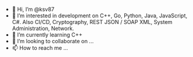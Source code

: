 - 👋 Hi, I’m @ksv87
- 👀 I’m interested in development on C++, Go, Python, Java, JavaScript, C#. Also CI/CD, Cryptography, REST JSON / SOAP XML, System Administration, Network. 
- 🌱 I’m currently learning C++
- 💞️ I’m looking to collaborate on ...
- 📫 How to reach me ...

<!---
ksv87/ksv87 is a ✨ special ✨ repository because its `README.md` (this file) appears on your GitHub profile.
You can click the Preview link to take a look at your changes.
--->
